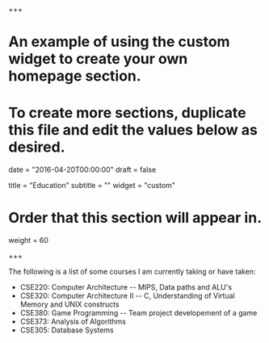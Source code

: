 +++
# An example of using the custom widget to create your own homepage section.
# To create more sections, duplicate this file and edit the values below as desired.

date = "2016-04-20T00:00:00"
draft = false

title = "Education"
subtitle = ""
widget = "custom"

# Order that this section will appear in.
weight = 60

+++

The following is a list of some courses I am currently taking or have taken:

- CSE220: Computer Architecture -- MIPS, Data paths and ALU's
- CSE320: Computer Architecture II -- C, Understanding of Virtual Memory and UNIX constructs
- CSE380: Game Programming -- Team project developement of a game
- CSE373: Analysis of Algorithms
- CSE305: Database Systems
